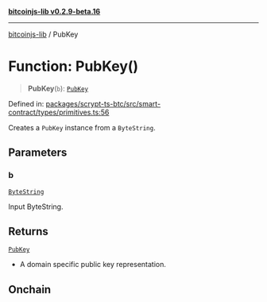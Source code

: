 [**bitcoinjs-lib v0.2.9-beta.16**](../README.md)

***

[bitcoinjs-lib](../README.md) / PubKey

# Function: PubKey()

> **PubKey**(`b`): [`PubKey`](../type-aliases/PubKey.md)

Defined in: [packages/scrypt-ts-btc/src/smart-contract/types/primitives.ts:56](https://github.com/sCrypt-Inc/scrypt-btc-mono/blob/7d2760b2d3565565fcb011792878d3764e0701be/packages/scrypt-ts-btc/src/smart-contract/types/primitives.ts#L56)

Creates a `PubKey` instance from a `ByteString`.

## Parameters

### b

[`ByteString`](../type-aliases/ByteString.md)

Input ByteString.

## Returns

[`PubKey`](../type-aliases/PubKey.md)

- A domain specific public key representation.

## Onchain
